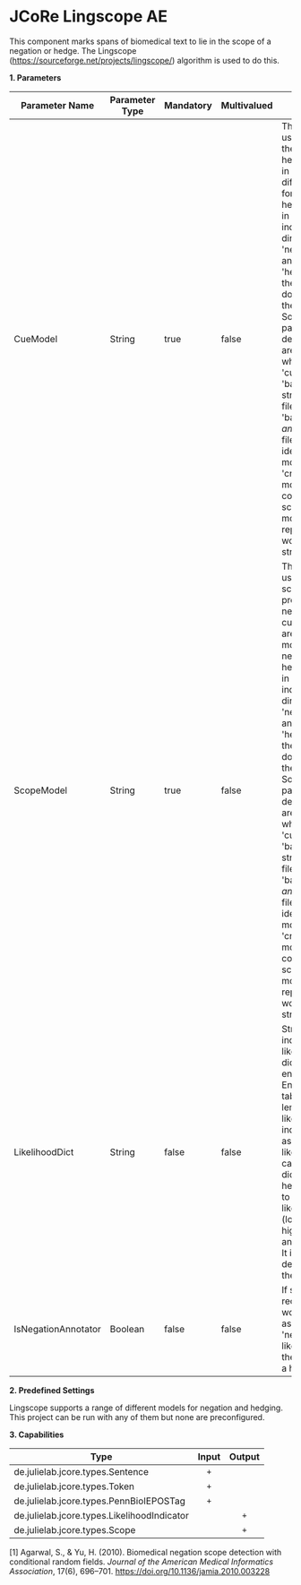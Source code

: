 # JCoRe Lingscope AE


This component marks spans of biomedical text to lie in the scope of a negation or hedge. The Lingscope (https://sourceforge.net/projects/lingscope/) algorithm is used to do this.



**1. Parameters**

| Parameter Name | Parameter Type | Mandatory | Multivalued | Description |
|----------------|----------------|-----------|-------------|-------------|
| CueModel | String | true | false | The model that is used to recognize the negation or hedge cue words in text. There are different models for negation and hedge detection in Lingscope, indicated by the directory names 'negation_models' and 'hedge_models' in the respective downloads from the Lingscope SourceForge page. The cue detection models are always those where the string 'cue' follows the 'baseline' or 'crf' string in the filename. Thus, all 'baseline_cue_*' and 'crf_cue_*' files are cue identification models. The 'crf_scope_cue_*' models, in contrast, are scope detection models that replace the cue words by the string CUE. |
| ScopeModel | String | true | false | The model that is used to detect the scope of a previously found negation or hedge cue word. There are different models for negation and hedge detection in Lingscope, indicated by the directory names 'negation_models' and 'hedge_models' in the respective downloads from the Lingscope SourceForge page. The cue detection models are always those where the string 'cue' follows the 'baseline' or 'crf' string in the filename. Thus, all 'baseline_cue_*' and 'crf_cue_*' files are cue identification models. The 'crf_scope_cue_*' models, in contrast, are scope detection models that replace the cue words by the string CUE. |
| LikelihoodDict | String | false | false | String parameter indicating path to likelihood dictionary (One entry per line; Entries consist of tab-separated lemmatized likelihood indicators and assigned likelihood category). The dictionary passed here is only used to assign likelihood scores (low, medium, high) to negation and hedge cues. It is not used to detect the cues in the first place. |
| IsNegationAnnotator | Boolean | false | false | If set to true, the recognized cue words will all be assigned the 'negation' likelihood, even if the model used is a hedge model. |

**2. Predefined Settings**

Lingscope supports a range of different models for negation and hedging. This project can be run with any of them but none are preconfigured.

**3. Capabilities**

| Type | Input | Output |
|------|:-----:|:------:|
| de.julielab.jcore.types.Sentence | `+` |  |
| de.julielab.jcore.types.Token | `+` |  |
| de.julielab.jcore.types.PennBioIEPOSTag | `+` |  |
| de.julielab.jcore.types.LikelihoodIndicator |  | `+` |
| de.julielab.jcore.types.Scope |  | `+` |


[1] ﻿Agarwal, S., & Yu, H. (2010). Biomedical negation scope detection with conditional random fields. *Journal of the American Medical Informatics Association*, 17(6), 696–701. https://doi.org/10.1136/jamia.2010.003228
